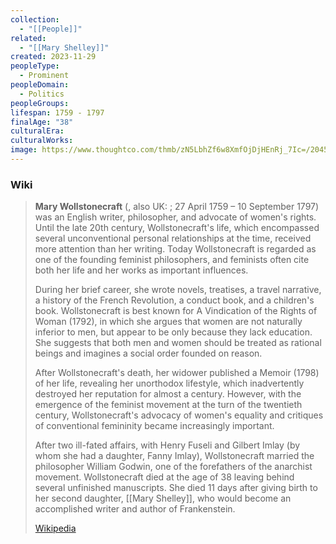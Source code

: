 ```yaml
---
collection:
  - "[[People]]"
related:
  - "[[Mary Shelley]]"
created: 2023-11-29
peopleType:
  - Prominent
peopleDomain:
  - Politics
peopleGroups: 
lifespan: 1759 - 1797
finalAge: "38"
culturalEra: 
culturalWorks: 
image: https://www.thoughtco.com/thmb/zN5LbhZf6w8XmfOjDjHEnRj_7Ic=/2045x1363/filters:fill(auto,1)/Wollestonecraft-463910891x1-58b44bb55f9b586046e648bd.jpg
---
```




### Wiki
> **Mary Wollstonecraft** (, also UK: ; 27 April 1759 – 10 September 1797) was an English writer, philosopher, and advocate of women's rights. Until the late 20th century, Wollstonecraft's life, which encompassed several unconventional personal relationships at the time, received more attention than her writing. Today Wollstonecraft is regarded as one of the founding feminist philosophers, and feminists often cite both her life and her works as important influences.
>
> During her brief career, she wrote novels, treatises, a travel narrative, a history of the French Revolution, a conduct book, and a children's book. Wollstonecraft is best known for A Vindication of the Rights of Woman (1792), in which she argues that women are not naturally inferior to men, but appear to be only because they lack education. She suggests that both men and women should be treated as rational beings and imagines a social order founded on reason.
>
> After Wollstonecraft's death, her widower published a Memoir (1798) of her life, revealing her unorthodox lifestyle, which inadvertently destroyed her reputation for almost a century. However, with the emergence of the feminist movement at the turn of the twentieth century, Wollstonecraft's advocacy of women's equality and critiques of conventional femininity became increasingly important.
>
> After two ill-fated affairs, with Henry Fuseli and Gilbert Imlay (by whom she had a daughter, Fanny Imlay), Wollstonecraft married the philosopher William Godwin, one of the forefathers of the anarchist movement. Wollstonecraft died at the age of 38 leaving behind several unfinished manuscripts. She died 11 days after giving birth to her second daughter, [[Mary Shelley]], who would become an accomplished writer and author of Frankenstein.
>
> [Wikipedia](https://en.wikipedia.org/wiki/Mary%20Wollstonecraft)